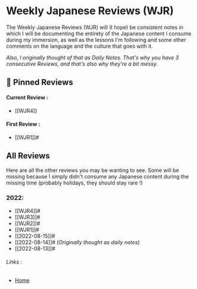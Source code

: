 # Weekly Japanese Reviews (WJR)

The Weekly Japanese Reviews (WJR) will (I hope) be consistent notes in which I will be documenting the entirety of the Japanese content I consume during my immersion, as well as the lessons I'm following and some other comments on the language and the culture that goes with it.

*Also, I originally thought of that as Daily Notes. That's why you have 3 consecutive Reviews, and that's also why they're a bit messy.*

## 📌 Pinned Reviews
#### Current Review :
- [[WJR4]]

#### First Review :
- [[WJR1]]#

## All Reviews
Here are all the other reviews you may be wanting to see. Some will be missing because I simply didn't consume any Japanese content during the missing time (probably holidays, they should stay rare !)

### 2022:
- [[WJR4]]#
- [[WJR3]]#
- [[WJR2]]#
- [[WJR1]]#
- [[2022-08-15]]#
- [[2022-08-14]]# (*Originally thought as daily notes*)
- [[2022-08-13]]#

###### Links :
- [Home](https://misudashi.ga/)